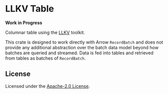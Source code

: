 # LLKV Table

**Work in Progress**

Columnar table using the [LLKV](https://github.com/jzombie/rust-llkv) toolkit.

This crate is designed to work directly with Arrow `RecordBatch` and does not provide any additional abstraction over the batch data model beyond how batches are queried and streamed. Data is fed into tables and retrieved from tables as batches of `RecordBatch`.

## License

Licensed under the [Apache-2.0 License](../LICENSE).
